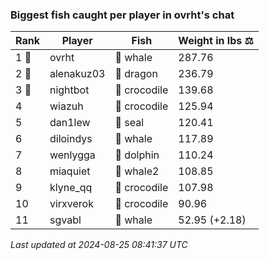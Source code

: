 ### Biggest fish caught per player in ovrht's chat
| Rank | Player | Fish | Weight in lbs ⚖️ |
|------|--------|-----------|---------|
| 1 🥇  | ovrht | 🐳 whale | 287.76 |
| 2 🥈  | alenakuz03 | 🐉 dragon | 236.79 |
| 3 🥉  | nightbot | 🐊 crocodile | 139.68 |
| 4  | wiazuh | 🐊 crocodile | 125.94 |
| 5  | dan1lew | 🦭 seal | 120.41 |
| 6  | diloindys | 🐳 whale | 117.89 |
| 7  | wenlygga | 🐬 dolphin | 110.24 |
| 8  | miaquiet | 🐋 whale2 | 108.85 |
| 9  | klyne_qq | 🐊 crocodile | 107.98 |
| 10  | virxverok | 🐊 crocodile | 90.96 |
| 11  | sgvabl | 🐳 whale | 52.95 (+2.18) |

_Last updated at 2024-08-25 08:41:37 UTC_